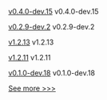 
[v0.4.0-dev.15](https://github.com/hyperledger/indy-vdr/releases/tag/v0.4.0-dev.15) v0.4.0-dev.15

[v0.2.9-dev.2](https://github.com/hyperledger/aries-askar/releases/tag/v0.2.9-dev.2) v0.2.9-dev.2

[v1.2.13](https://github.com/hyperledger/firefly-common/releases/tag/v1.2.13) v1.2.13

[v1.2.11](https://github.com/hyperledger/firefly-evmconnect/releases/tag/v1.2.11) v1.2.11

[v0.1.0-dev.18](https://github.com/hyperledger/anoncreds-rs/releases/tag/v0.1.0-dev.18) v0.1.0-dev.18


[See more >>>](https://start-here.hyperledger.org/releases)
